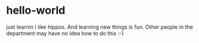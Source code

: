 # hello-world
just learnin
I like hippos.  And learning new things is fun.  Other people in the department may have no idea how to do this :-)
